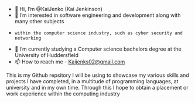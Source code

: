 - 👋 Hi, I’m @KaiJenko (Kai Jenkinson)
- 👀 I’m interested in software engineering and development along with many other subjects 
-     within the computer science industry, such as cyber security and networking
- 🌱 I’m currently studying a Computer science bachelors degree at the University of Huddersfield
- 📫 How to reach me - Kaijenks02@gmail.com 

This is my Github repsitory I will be using to showcase my various skills and projects I have completed,
in a multitude of programming languages, at university and in my own time. Through this I hope to obtain 
a placement or work experience within the computing industry
